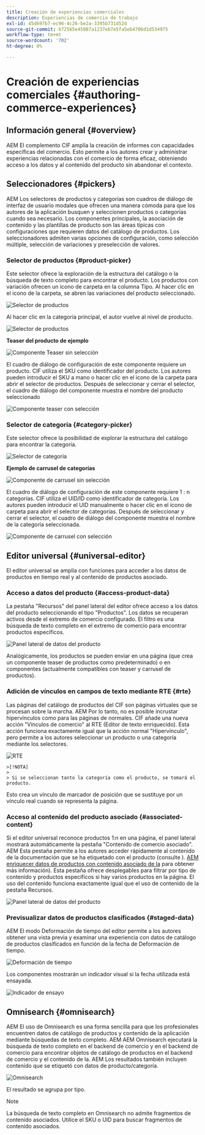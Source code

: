 ```yaml
---
title: Creación de experiencias comerciales
description: Experiencias de comercio de trabajo
exl-id: 45d697b7-ec96-4c26-be2a-3395b731d52d
source-git-commit: b72565e45087a1237eb7e5fa5eb4706d1d534975
workflow-type: tm+mt
source-wordcount: '702'
ht-degree: 0%

---
```


# Creación de experiencias comerciales {#authoring-commerce-experiences}

## Información general {#overview}

AEM El complemento CIF amplía la creación de informes con capacidades específicas del comercio. Esto permite a los autores crear y administrar experiencias relacionadas con el comercio de forma eficaz, obteniendo acceso a los datos y al contenido del producto sin abandonar el contexto.

## Seleccionadores {#pickers}

AEM Los selectores de productos y categorías son cuadros de diálogo de interfaz de usuario modales que ofrecen una manera cómoda para que los autores de la aplicación busquen y seleccionen productos o categorías cuando sea necesario. Los componentes principales, la asociación de contenido y las plantillas de producto son las áreas típicas con configuraciones que requieren datos del catálogo de productos. Los seleccionadores admiten varias opciones de configuración, como selección múltiple, selección de variaciones y preselección de valores.

### Selector de productos {#product-picker}

Este selector ofrece la exploración de la estructura del catálogo o la búsqueda de texto completo para encontrar el producto. Los productos con variación ofrecen un icono de carpeta en la columna Tipo. Al hacer clic en el icono de la carpeta, se abren las variaciones del producto seleccionado.

![Selector de productos](../assets/authoring/product-picker.png)

Al hacer clic en la categoría principal, el autor vuelve al nivel de producto.

![Selector de productos](../assets/authoring/product-picker-variation.png)

**Teaser del producto de ejemplo**

![Componente Teaser sin selección](../assets/authoring/teaser_component_without_selection.png)

El cuadro de diálogo de configuración de este componente requiere un producto. CIF utiliza el SKU como identificador del producto. Los autores pueden introducir el SKU a mano o hacer clic en el icono de la carpeta para abrir el selector de productos. Después de seleccionar y cerrar el selector, el cuadro de diálogo del componente muestra el nombre del producto seleccionado

![Componente teaser con selección](../assets/authoring/teaser_component_with_selection.png)

### Selector de categoría {#category-picker}

Este selector ofrece la posibilidad de explorar la estructura del catálogo para encontrar la categoría.

![Selector de categoría](../assets/authoring/category-picker.png)

**Ejemplo de carrusel de categorías**

![Componente de carrusel sin selección](../assets/authoring/carousel_component_without_selection.png)

El cuadro de diálogo de configuración de este componente requiere 1 : n categorías. CIF utiliza el UID/ID como identificador de categoría. Los autores pueden introducir el UID manualmente o hacer clic en el icono de carpeta para abrir el selector de categorías. Después de seleccionar y cerrar el selector, el cuadro de diálogo del componente muestra el nombre de la categoría seleccionada.

![Componente de carrusel con selección](../assets/authoring/carousel_component_with_selection.png)

## Editor universal {#universal-editor}

El editor universal se amplía con funciones para acceder a los datos de productos en tiempo real y al contenido de productos asociado.

### Acceso a datos del producto {#access-product-data}

La pestaña &quot;Recursos&quot; del panel lateral del editor ofrece acceso a los datos del producto seleccionando el tipo &quot;Productos&quot;. Los datos se recuperan activos desde el extremo de comercio configurado. El filtro es una búsqueda de texto completo en el extremo de comercio para encontrar productos específicos.

![Panel lateral de datos del producto](../assets/authoring/products-side-panel.png)

Analógicamente, los productos se pueden enviar en una página (que crea un componente teaser de productos como predeterminado) o en componentes (actualmente compatibles con teaser y carrusel de productos).

### Adición de vínculos en campos de texto mediante RTE {#rte}

Las páginas del catálogo de productos del CIF son páginas virtuales que se procesan sobre la marcha. AEM Por lo tanto, no es posible incrustar hipervínculos como para las páginas de normales. CIF añade una nueva acción &quot;Vínculos de comercio&quot; al RTE (Editor de texto enriquecido). Esta acción funciona exactamente igual que la acción normal &quot;Hipervínculo&quot;, pero permite a los autores seleccionar un producto o una categoría mediante los selectores.

![RTE](../assets/authoring/RTE.png)

    >[!NOTA]
    >
    > Si se seleccionan tanto la categoría como el producto, se tomará el producto.

Esto crea un vínculo de marcador de posición que se sustituye por un vínculo real cuando se representa la página.

### Acceso al contenido del producto asociado {#associated-content}

Si el editor universal reconoce productos 1:n en una página, el panel lateral mostrará automáticamente la pestaña &quot;Contenido de comercio asociado&quot;. AEM Esta pestaña permite a los autores acceder rápidamente al contenido de la documentación que se ha etiquetado con el producto (consulte ). [AEM enriquecer datos de productos con contenido asociado de la](./enrich-product-associated-content.md) para obtener más información). Esta pestaña ofrece desplegables para filtrar por tipo de contenido y productos específicos si hay varios productos en la página. El uso del contenido funciona exactamente igual que el uso de contenido de la pestaña Recursos.

![Panel lateral de datos del producto](../assets/authoring/associated-commerce-content-tab.png)

### Previsualizar datos de productos clasificados {#staged-data}

AEM El modo Deformación de tiempo del editor permite a los autores obtener una vista previa y examinar una experiencia con datos de catálogo de productos clasificados en función de la fecha de Deformación de tiempo.

![Deformación de tiempo  ](../assets/authoring/timewarp.png)

Los componentes mostrarán un indicador visual si la fecha utilizada está ensayada.

![Indicador de ensayo](../assets/authoring/staged-indicator.png)

## Omnisearch {#omnisearch}

AEM El uso de Omnisearch es una forma sencilla para que los profesionales encuentren datos de catálogo de productos y contenido de la aplicación mediante búsquedas de texto completo. AEM AEM Omnisearch ejecutará la búsqueda de texto completo en el backend de comercio y en el backend de comercio para encontrar objetos de catálogo de productos en el backend de comercio y el contenido de la. AEM Los resultados también incluyen contenido que se etiquetó con datos de producto/categoría.

![Omnisearch](../assets/authoring/omnisearch.png)

El resultado se agrupa por tipo.

>[!NOTE]
>
> La búsqueda de texto completo en Omnisearch no admite fragmentos de contenido asociados. Utilice el SKU o UID para buscar fragmentos de contenido asociados.
